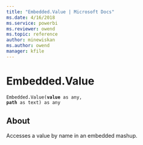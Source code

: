 ```yaml
---
title: "Embedded.Value | Microsoft Docs"
ms.date: 4/16/2018
ms.service: powerbi
ms.reviewer: owend
ms.topic: reference
author: minewiskan
ms.author: owend
manager: kfile
---
```

# Embedded.Value
<code>Embedded.Value(**value** as any, **path** as text) as any</code>
## About
Accesses a value by name in an embedded mashup.

